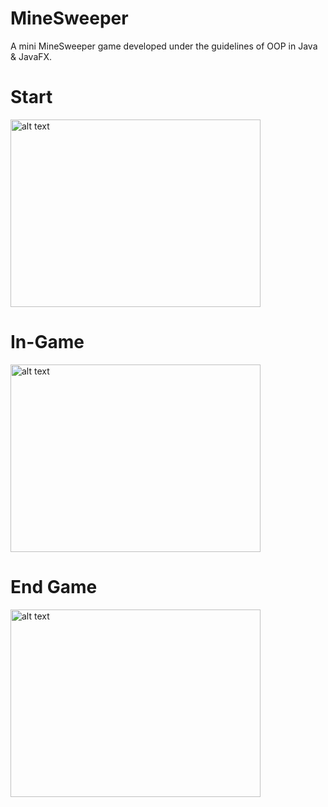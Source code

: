 # MineSweeper
A mini MineSweeper game developed under the guidelines of OOP in Java & JavaFX.

# Start
<img src="https://toiznerd.com/minesweeper2.png" alt="alt text" style="width:400px; height:300px;">

# In-Game
<img src="https://toiznerd.com/minesweeper.png" alt="alt text" style="width:400px; height:300px;">

# End Game
<img src="https://toiznerd.com/minesweeper3.png" alt="alt text" style="width:400px; height:300px;">

